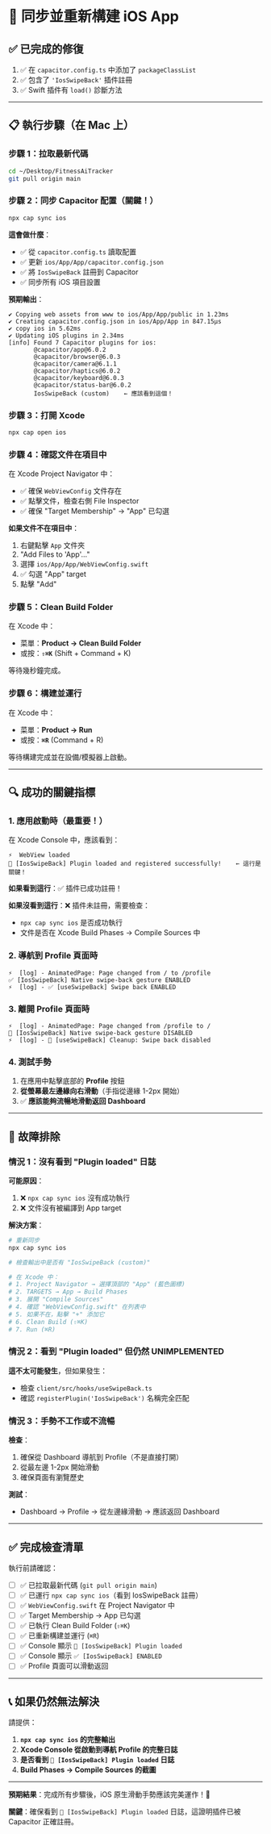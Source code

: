 # 🚀 同步並重新構建 iOS App

## ✅ 已完成的修復

1. ✅ 在 `capacitor.config.ts` 中添加了 `packageClassList`
2. ✅ 包含了 `'IosSwipeBack'` 插件註冊
3. ✅ Swift 插件有 `load()` 診斷方法

---

## 📋 執行步驟（在 Mac 上）

### **步驟 1：拉取最新代碼**

```bash
cd ~/Desktop/FitnessAiTracker
git pull origin main
```

### **步驟 2：同步 Capacitor 配置（關鍵！）**

```bash
npx cap sync ios
```

**這會做什麼**：
- ✅ 從 `capacitor.config.ts` 讀取配置
- ✅ 更新 `ios/App/App/capacitor.config.json`
- ✅ 將 `IosSwipeBack` 註冊到 Capacitor
- ✅ 同步所有 iOS 項目設置

**預期輸出**：
```
✔ Copying web assets from www to ios/App/App/public in 1.23ms
✔ Creating capacitor.config.json in ios/App/App in 847.15μs
✔ copy ios in 5.62ms
✔ Updating iOS plugins in 2.34ms
[info] Found 7 Capacitor plugins for ios:
       @capacitor/app@6.0.2
       @capacitor/browser@6.0.3
       @capacitor/camera@6.1.1
       @capacitor/haptics@6.0.2
       @capacitor/keyboard@6.0.3
       @capacitor/status-bar@6.0.2
       IosSwipeBack (custom)    ← 應該看到這個！
```

### **步驟 3：打開 Xcode**

```bash
npx cap open ios
```

### **步驟 4：確認文件在項目中**

在 Xcode Project Navigator 中：
- ✅ 確保 `WebViewConfig` 文件存在
- ✅ 點擊文件，檢查右側 File Inspector
- ✅ 確保 "Target Membership" → "App" 已勾選

**如果文件不在項目中**：
1. 右鍵點擊 `App` 文件夾
2. "Add Files to 'App'..."
3. 選擇 `ios/App/App/WebViewConfig.swift`
4. ✅ 勾選 "App" target
5. 點擊 "Add"

### **步驟 5：Clean Build Folder**

在 Xcode 中：
- 菜單：**Product → Clean Build Folder**
- 或按：**`⇧⌘K`** (Shift + Command + K)

等待幾秒鐘完成。

### **步驟 6：構建並運行**

在 Xcode 中：
- 菜單：**Product → Run**
- 或按：**`⌘R`** (Command + R)

等待構建完成並在設備/模擬器上啟動。

---

## 🔍 成功的關鍵指標

### **1. 應用啟動時（最重要！）**

在 Xcode Console 中，應該看到：

```
⚡️  WebView loaded
🔌 [IosSwipeBack] Plugin loaded and registered successfully!    ← 這行是關鍵！
```

**如果看到這行**：✅ 插件已成功註冊！

**如果沒看到這行**：❌ 插件未註冊，需要檢查：
- `npx cap sync ios` 是否成功執行
- 文件是否在 Xcode Build Phases → Compile Sources 中

### **2. 導航到 Profile 頁面時**

```
⚡️  [log] - AnimatedPage: Page changed from / to /profile
✅ [IosSwipeBack] Native swipe-back gesture ENABLED
⚡️  [log] - ✅ [useSwipeBack] Swipe back ENABLED
```

### **3. 離開 Profile 頁面時**

```
⚡️  [log] - AnimatedPage: Page changed from /profile to /
🚫 [IosSwipeBack] Native swipe-back gesture DISABLED
⚡️  [log] - 🧹 [useSwipeBack] Cleanup: Swipe back disabled
```

### **4. 測試手勢**

1. 在應用中點擊底部的 **Profile** 按鈕
2. **從螢幕最左邊緣向右滑動**（手指從邊緣 1-2px 開始）
3. ✅ **應該能夠流暢地滑動返回 Dashboard**

---

## 🐛 故障排除

### **情況 1：沒有看到 "Plugin loaded" 日誌**

**可能原因**：
1. ❌ `npx cap sync ios` 沒有成功執行
2. ❌ 文件沒有被編譯到 App target

**解決方案**：
```bash
# 重新同步
npx cap sync ios

# 檢查輸出中是否有 "IosSwipeBack (custom)"

# 在 Xcode 中：
# 1. Project Navigator → 選擇頂部的 "App" (藍色圖標)
# 2. TARGETS → App → Build Phases
# 3. 展開 "Compile Sources"
# 4. 確認 "WebViewConfig.swift" 在列表中
# 5. 如果不在，點擊 "+" 添加它
# 6. Clean Build (⇧⌘K)
# 7. Run (⌘R)
```

### **情況 2：看到 "Plugin loaded" 但仍然 UNIMPLEMENTED**

**這不太可能發生**，但如果發生：
- 檢查 `client/src/hooks/useSwipeBack.ts`
- 確認 `registerPlugin('IosSwipeBack')` 名稱完全匹配

### **情況 3：手勢不工作或不流暢**

**檢查**：
1. 確保從 Dashboard 導航到 Profile（不是直接打開）
2. 從最左邊 1-2px 開始滑動
3. 確保頁面有瀏覽歷史

**測試**：
- Dashboard → Profile → 從左邊緣滑動 → 應該返回 Dashboard

---

## ✅ 完成檢查清單

執行前請確認：

- [ ] ✅ 已拉取最新代碼 (`git pull origin main`)
- [ ] ✅ 已運行 `npx cap sync ios`（看到 IosSwipeBack 註冊）
- [ ] ✅ `WebViewConfig.swift` 在 Project Navigator 中
- [ ] ✅ Target Membership → App 已勾選
- [ ] ✅ 已執行 Clean Build Folder (`⇧⌘K`)
- [ ] ✅ 已重新構建並運行 (`⌘R`)
- [ ] ✅ Console 顯示 `🔌 [IosSwipeBack] Plugin loaded`
- [ ] ✅ Console 顯示 `✅ [IosSwipeBack] ENABLED`
- [ ] ✅ Profile 頁面可以滑動返回

---

## 📞 如果仍然無法解決

請提供：

1. **`npx cap sync ios` 的完整輸出**
2. **Xcode Console 從啟動到導航 Profile 的完整日誌**
3. **是否看到 `🔌 [IosSwipeBack] Plugin loaded` 日誌**
4. **Build Phases → Compile Sources 的截圖**

---

**預期結果**：完成所有步驟後，iOS 原生滑動手勢應該完美運作！🎉

**關鍵**：確保看到 `🔌 [IosSwipeBack] Plugin loaded` 日誌，這證明插件已被 Capacitor 正確註冊。
